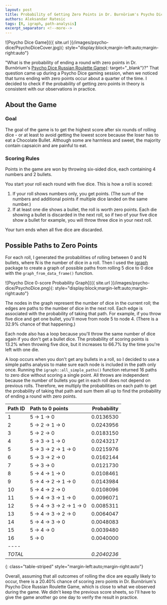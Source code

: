 ```yaml
---
layout: post
title: Probability of Getting Zero Points in Dr. Burnörium's Psycho Dice Game 
authors: Aleksandar Ratesic
tags: [R, igraph, path-analysis]
excerpt_separator: <!--more-->
---
```


![Psycho Dice Game]({{ site.url }}/images/psycho-dice/PsychoDiceCover.jpg){: style="display:block;margin-left:auto;margin-right:auto"}

"What is the probability of ending a round with zero points in Dr. Burnörium's [Psycho Dice Russian Roulette Game](https://amzn.to/2KQNq6B){: target="_blank"}?" That question came up during a Psycho Dice gaming session, when we noticed that turns ending with zero points occur about a quarter of the time. I decided to check if the probability of getting zero points in theory is consistent with our observations in practice.

<!--more-->

## About the Game

### Goal

The goal of the game is to get the highest score after six rounds of rolling dice - or at least to avoid getting the lowest score because the loser has to eat a Chocolate Bullet. Although some are harmless and sweet, the majority contain capsaicin and are painful to eat. 

### Scoring Rules

Points in the game are won by throwing six-sided dice, each containing 4 numbers and 2 bullets.

You start your roll each round with five dice. This is how a roll is scored:

1. If your roll shows numbers only, you get points. (The sum of the numbers and additional points if multiple dice landed on the same number.)
2. If at least one die shows a bullet, the roll is worth zero points. Each die showing a bullet is discarded in the next roll, so if two of your five dice show a bullet for example, you will throw three dice in your next roll. 

Your turn ends when all five dice are discarded.

## Possible Paths to Zero Points

For each roll, I generated the probabilities of rolling between 0 and N bullets, where N is the number of dice in a roll. Then I used the [igraph](http://igraph.org) package to create a graph of possible paths from rolling 5 dice to 0 dice with the `graph_from_data_frame()` function. 

![Psycho Dice 0-score Probability Graph]({{ site.url }}/images/psycho-dice/PsychoDice.png){: style="display:block;margin-left:auto;margin-right:auto"}

The nodes in the graph represent the number of dice in the current roll; the edges are paths to the number of dice in the next roll. Each edge is associated with the probability of taking that path. For example, if you throw five dice and get one bullet, you'll move from node 5 to node 4. (There is a 32.9% chance of that happening.)

Each node also has a loop because you'll throw the same number of dice again if you don't get a bullet dice. The probability of scoring points is 13.2% when throwing five dice, but it increases to 66.7% by the time you're left with one die.

A loop occurs when you don't get any bullets in a roll, so I decided to use a simple paths analysis to make sure each node is included in the path only once. Running the `igraph::all_simple_paths()` function returned 16 paths to zero dice without scoring a single point. All throws are independent because the number of bullets you get in each roll does not depend on previous rolls. Therefore, we multiply the probabilities on each path to get the probability of taking that path and sum them all up to find the probability of ending a round with zero points.

|**Path ID**|**Path to 0 points**     |**Probability**|
|:--------|:--------------------------|-----------:|
|1 |5 -> 1 -> 0                |   0.0136530|
|2 |5 -> 2 -> 1 -> 0           |   0.0243956|
|3 |5 -> 2 -> 0                |   0.0183150|
|4 |5 -> 3 -> 1 -> 0           |   0.0243217|
|5 |5 -> 3 -> 2 -> 1 -> 0      |   0.0215976|
|6 |5 -> 3 -> 2 -> 0           |   0.0162144|
|7 |5 -> 3 -> 0                |   0.0121730|
|8 |5 -> 4 -> 1 -> 0           |   0.0108461|
|9 |5 -> 4 -> 2 -> 1 -> 0      |   0.0143984|
|10|5 -> 4 -> 2 -> 0           |   0.0108096|
|11|5 -> 4 -> 3 -> 1 -> 0      |   0.0096071|
|12|5 -> 4 -> 3 -> 2 -> 1 -> 0 |   0.0085311|
|13|5 -> 4 -> 3 -> 2 -> 0      |   0.0064047|
|14|5 -> 4 -> 3 -> 0           |   0.0048083|
|15|5 -> 4 -> 0                |   0.0039480|
|16|5 -> 0                     |   0.0040000|
|----
|*TOTAL*|                    | *0.2040236*|
{: class="table-striped" style="margin-left:auto;margin-right:auto"}

Overall, assuming that all outcomes of rolling the dice are equally likely to occur, there is a 20.40% chance of scoring zero points in Dr. Burnörium's Psycho Dice Russian Roulette Game, which is close to what we observed during the game. We didn't keep the previous score sheets, so I'll have to give the game another go one day to verify the result in practice.